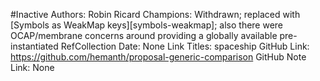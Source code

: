 #Inactive
Authors: Robin Ricard
Champions: Withdrawn; replaced with [Symbols as WeakMap keys][symbols-weakmap]; also there were OCAP/membrane concerns around providing a globally available pre-instantiated RefCollection
Date: None
Link Titles: spaceship
GitHub Link: https://github.com/hemanth/proposal-generic-comparison
GitHub Note Link: None
